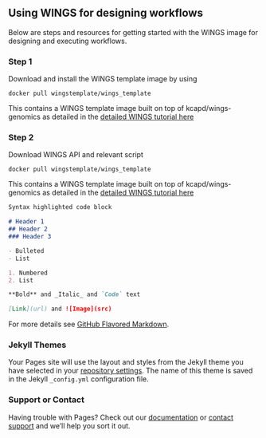 ## Using WINGS for designing workflows

Below are steps and resources for getting started with the WINGS image for designing and executing workflows.

### Step 1
Download and install the WINGS template image by using
```
docker pull wingstemplate/wings_template
```
This contains a WINGS template image built on top of kcapd/wings-genomics as detailed in the [detailed WINGS tutorial here](https://dgarijo.github.io/Materials/Tutorials/wings-docker/)

### Step 2
Download WINGS API and relevant script
```
docker pull wingstemplate/wings_template
```
This contains a WINGS template image built on top of kcapd/wings-genomics as detailed in the [detailed WINGS tutorial here](https://dgarijo.github.io/Materials/Tutorials/wings-docker/)


```markdown
Syntax highlighted code block

# Header 1
## Header 2
### Header 3

- Bulleted
- List

1. Numbered
2. List

**Bold** and _Italic_ and `Code` text

[Link](url) and ![Image](src)
```

For more details see [GitHub Flavored Markdown](https://guides.github.com/features/mastering-markdown/).

### Jekyll Themes

Your Pages site will use the layout and styles from the Jekyll theme you have selected in your [repository settings](https://github.com/arunima2/WINGS/settings). The name of this theme is saved in the Jekyll `_config.yml` configuration file.

### Support or Contact

Having trouble with Pages? Check out our [documentation](https://help.github.com/categories/github-pages-basics/) or [contact support](https://github.com/contact) and we’ll help you sort it out.

